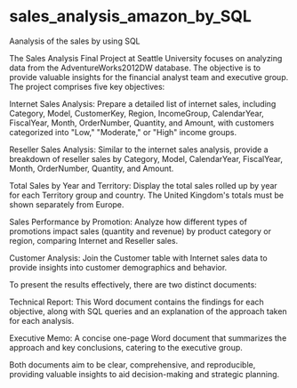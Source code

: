 # sales_analysis_amazon_by_SQL
Aanalysis of the sales by using SQL


The Sales Analysis Final Project at Seattle University focuses on analyzing data from the AdventureWorks2012DW database. The objective is to provide valuable insights for the financial analyst team and executive group. The project comprises five key objectives:

Internet Sales Analysis: Prepare a detailed list of internet sales, including Category, Model, CustomerKey, Region, IncomeGroup, CalendarYear, FiscalYear, Month, OrderNumber, Quantity, and Amount, with customers categorized into "Low," "Moderate," or "High" income groups.

Reseller Sales Analysis: Similar to the internet sales analysis, provide a breakdown of reseller sales by Category, Model, CalendarYear, FiscalYear, Month, OrderNumber, Quantity, and Amount.

Total Sales by Year and Territory: Display the total sales rolled up by year for each Territory group and country. The United Kingdom's totals must be shown separately from Europe.

Sales Performance by Promotion: Analyze how different types of promotions impact sales (quantity and revenue) by product category or region, comparing Internet and Reseller sales.

Customer Analysis: Join the Customer table with Internet sales data to provide insights into customer demographics and behavior.

To present the results effectively, there are two distinct documents:

Technical Report: This Word document contains the findings for each objective, along with SQL queries and an explanation of the approach taken for each analysis.

Executive Memo: A concise one-page Word document that summarizes the approach and key conclusions, catering to the executive group.

Both documents aim to be clear, comprehensive, and reproducible, providing valuable insights to aid decision-making and strategic planning.
